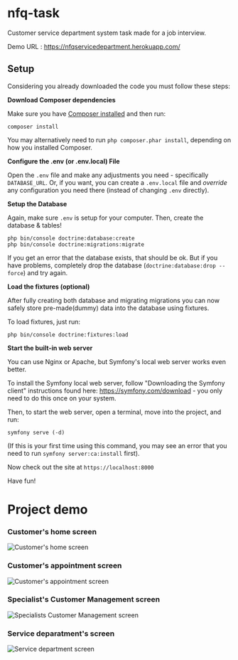 # nfq-task
Customer service department system task made for a job interview.
 
Demo URL : https://nfqservicedepartment.herokuapp.com/ 

## Setup

Considering you already downloaded the code you must follow these steps:


**Download Composer dependencies**

Make sure you have [Composer installed](https://getcomposer.org/download/)
and then run:

```
composer install
```

You may alternatively need to run `php composer.phar install`, depending
on how you installed Composer.

**Configure the .env (or .env.local) File**

Open the `.env` file and make any adjustments you need - specifically
`DATABASE_URL`. Or, if you want, you can create a `.env.local` file
and *override* any configuration you need there (instead of changing
`.env` directly).

**Setup the Database**

Again, make sure `.env` is setup for your computer. Then, create
the database & tables!

```
php bin/console doctrine:database:create
php bin/console doctrine:migrations:migrate
```

If you get an error that the database exists, that should
be ok. But if you have problems, completely drop the
database (`doctrine:database:drop --force`) and try again.

**Load the fixtures (optional)**

After fully creating both database and migrating migrations you 
can now safely store pre-made(dummy) data into the database using fixtures.

To load fixtures, just run:
```
php bin/console doctrine:fixtures:load
```

**Start the built-in web server**

You can use Nginx or Apache, but Symfony's local web server
works even better.

To install the Symfony local web server, follow
"Downloading the Symfony client" instructions found
here: https://symfony.com/download - you only need to do this
once on your system.

Then, to start the web server, open a terminal, move into the
project, and run:

```
symfony serve (-d)
```


(If this is your first time using this command, you may see an
error that you need to run `symfony server:ca:install` first).

Now check out the site at `https://localhost:8000`


Have fun!

# Project demo
### Customer's home screen
![Customer's home screen](https://user-images.githubusercontent.com/70708109/107275637-b323c980-6a5a-11eb-8c54-3de35a823bc7.png)
### Customer's appointment screen
![Customer's appointment screen](https://user-images.githubusercontent.com/70708109/107275716-cafb4d80-6a5a-11eb-9f82-a3a7bdf392d1.png)
### Specialist's Customer Management screen
![Specialists Customer Management screen](https://user-images.githubusercontent.com/70708109/107275383-52948c80-6a5a-11eb-86d0-70638c0b8dac.png)
### Service deparatment's screen
![Service department screen](https://user-images.githubusercontent.com/70708109/107275364-4f010580-6a5a-11eb-9cb9-8403c0d93d34.png)
